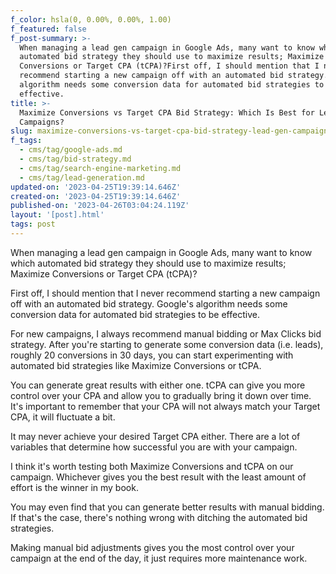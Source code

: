```yaml
---
f_color: hsla(0, 0.00%, 0.00%, 1.00)
f_featured: false
f_post-summary: >-
  When managing a lead gen campaign in Google Ads, many want to know which
  automated bid strategy they should use to maximize results; Maximize
  Conversions or Target CPA (tCPA)?First off, I should mention that I never
  recommend starting a new campaign off with an automated bid strategy. Google's
  algorithm needs some conversion data for automated bid strategies to be
  effective.
title: >-
  Maximize Conversions vs Target CPA Bid Strategy: Which Is Best for Lead Gen
  Campaigns?
slug: maximize-conversions-vs-target-cpa-bid-strategy-lead-gen-campaigns
f_tags:
  - cms/tag/google-ads.md
  - cms/tag/bid-strategy.md
  - cms/tag/search-engine-marketing.md
  - cms/tag/lead-generation.md
updated-on: '2023-04-25T19:39:14.646Z'
created-on: '2023-04-25T19:39:14.646Z'
published-on: '2023-04-26T03:04:24.119Z'
layout: '[post].html'
tags: post
---
```


When managing a lead gen campaign in Google Ads, many want to know which automated bid strategy they should use to maximize results; Maximize Conversions or Target CPA (tCPA)?

First off, I should mention that I never recommend starting a new campaign off with an automated bid strategy. Google's algorithm needs some conversion data for automated bid strategies to be effective.

For new campaigns, I always recommend manual bidding or Max Clicks bid strategy. After you're starting to generate some conversion data (i.e. leads), roughly 20 conversions in 30 days, you can start experimenting with automated bid strategies like Maximize Conversions or tCPA.

You can generate great results with either one. tCPA can give you more control over your CPA and allow you to gradually bring it down over time. It's important to remember that your CPA will not always match your Target CPA, it will fluctuate a bit.

It may never achieve your desired Target CPA either. There are a lot of variables that determine how successful you are with your campaign.

I think it's worth testing both Maximize Conversions and tCPA on our campaign. Whichever gives you the best result with the least amount of effort is the winner in my book.

You may even find that you can generate better results with manual bidding. If that's the case, there's nothing wrong with ditching the automated bid strategies.

Making manual bid adjustments gives you the most control over your campaign at the end of the day, it just requires more maintenance work.
